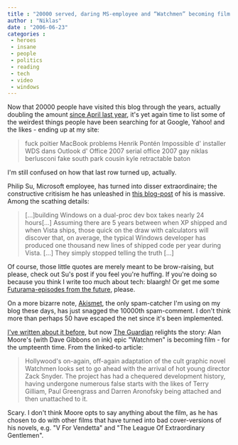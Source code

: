 ```yaml
---
title : "20000 served, daring MS-employee and “Watchmen” becoming film (umpteenth time)"
author : "Niklas"
date : "2006-06-23"
categories : 
 - heroes
 - insane
 - people
 - politics
 - reading
 - tech
 - video
 - windows
---
```


Now that 20000 people have visited this blog through the years, actually doubling the amount [since April last year](https://niklasblog.com/?p=559), it's yet again time to list some of the weirdest things people have been searching for at Google, Yahoo! and the likes - ending up at my site:

> fuck poitier MacBook problems Henrik Pontén Impossible d' installer WDS dans Outlook d' Office 2007 serial office 2007 gay niklas berlusconi fake south park cousin kyle retractable baton

I'm still confused on how that last row turned up, actually.

Philip Su, Microsoft employee, has turned into disser extraordinaire; the constructive critisism he has unleashed in [this blog-post](http://blogs.msdn.com/philipsu/archive/2006/06/14/631438.aspx) of his is massive. Among the scathing details:

> \[...\]building Windows on a dual-proc dev box takes nearly 24 hours\[...\] Assuming there are 5 years between when XP shipped and when Vista ships, those quick on the draw with calculators will discover that, on average, the typical Windows developer has produced one thousand new lines of shipped code per year during Vista. \[...\] They simply stopped telling the truth \[...\]

Of course, those little quotes are merely meant to be brow-raising, but please, check out Su's post if you feel you're huffing. If you're doing so because you think I write too much about tech: blaargh! Or get me some [Futurama-episodes from the future](http://slashdot.org/articles/06/06/23/0117229.shtml), please.

On a more bizarre note, [Akismet](http://akismet.com), the only spam-catcher I'm using on my blog these days, has just snagged the 10000th spam-comment. I don't think more than perhaps 50 have escaped the net since it's been implemented.

[I've written about it before](https://niklasblog.com/?p=534), but now [The Guardian](http://film.guardian.co.uk/news/story/0,,1804428,00.html) relights the story: Alan Moore's (with Dave Gibbons on ink) epic "Watchmen" is becoming film - for the umpteenth time. From the linked-to article:

> Hollywood's on-again, off-again adaptation of the cult graphic novel Watchmen looks set to go ahead with the arrival of hot young director Zack Snyder. The project has had a chequered development history, having undergone numerous false starts with the likes of Terry Gilliam, Paul Greengrass and Darren Aronofsky being attached and then unattached to it.

Scary. I don't think Moore opts to say anything about the film, as he has chosen to do with other films that have turned into bad cover-versions of his novels, e.g. "V For Vendetta" and "The League Of Extraordinary Gentlemen".
